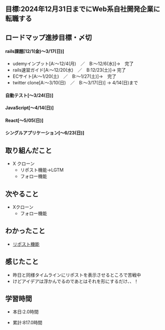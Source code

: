 ## 目標:2024年12月31日までにWeb系自社開発企業に転職する

## ロードマップ進捗目標・〆切
#### rails課題[12/1(金)～3/17(日)]
* udemyインプット[A:～12/4(月)　／　B:～12/6(水)]→　完了
* rails速習ガイド[A:～12/20(水)　／　B:12/23(土)]→  完了
* ECサイト[A:～1/20(土)　／　B:～1/27(土)]→　完了
* twitter clone[A:～3/10(日)　／　B:～3/17(日)] → 4/14(日)まで

#### 自動テスト[～3/24(日)]
#### JavaScript[～4/14(日)]
#### React[～5/05(日)]
#### シングルアプリケーション[～6/23(日)]


## 取り組んだこと
- X クローン
  - リポスト機能→LGTM
  - フォロー機能



## 次やること
- Xクローン
  - フォロー機能
  
## わかったこと
* [リポスト機能](https://cherry-beat-86e.notion.site/rails-6a101b852c1e41b9ab9fa5cbd97585ec?pvs=4)



## 感じたこと
* 昨日と同様タイムラインにリポストを表示させるところで苦戦中
* けどアイデアは浮かんでるのであとはそれを形にするだけ、、！

## 学習時間
- 本日:2.0時間

- 累計:817.0時間